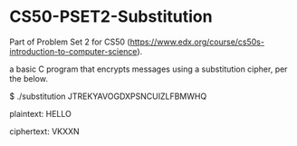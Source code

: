 # CS50-PSET2-Substitution

Part of Problem Set 2 for CS50 (https://www.edx.org/course/cs50s-introduction-to-computer-science).

a basic C program that encrypts messages using a substitution cipher, per the below.

$ ./substitution JTREKYAVOGDXPSNCUIZLFBMWHQ

plaintext:  HELLO

ciphertext: VKXXN
